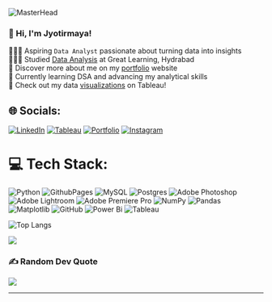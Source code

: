 ![MasterHead](https://miro.medium.com/v2/resize:fit:1400/0*tD5kEC2JYcKHH0zO.gif)
### 👋 Hi, I'm Jyotirmaya!

👨🏻‍💻  Aspiring `Data Analyst` passionate about turning data into insights<br/>
👨🏻‍🎓  Studied [Data Analysis](https://olympus1.mygreatlearning.com/certificate/VEEDVPSG) at Great Learning, Hydrabad<br/>
👀  Discover more about me on my [portfolio](https://jyotirmaya16.github.io/portfolio.github.io/) website<br/>
💭  Currently learning DSA and advancing my analytical skills<br/>
🌷  Check out my data [visualizations](https://public.tableau.com/app/profile/jyotirmaya.maharana/vizzes) on Tableau!<br/>


## 🌐 Socials:
[![LinkedIn](https://img.shields.io/badge/LinkedIn-%230077B5.svg?logo=linkedin&logoColor=white)](https://linkedin.com/in/https://www.linkedin.com/in/jyotirmaya-maharana-a32333299/) [![Tableau](https://img.shields.io/badge/Tableau-%23E97627.svg?logo=tableau&logoColor=white)](https://www.tableau.com/profile/your-profile) [![Portfolio](https://img.shields.io/badge/Portfolio-%234B0082.svg?logo=circle)](https://www.your-portfolio-website.com)
 [![Instagram](https://img.shields.io/badge/Instagram-%23E1306C.svg?logo=Instagram&logoColor=white)]([https://instagram.com/https://www.instagram.com/jyotirmayamaharana](https://jyotirmaya16.github.io/portfolio.github.io/)) 


# 💻 Tech Stack:
![Python](https://img.shields.io/badge/python-3670A0?style=for-the-badge&logo=python&logoColor=ffdd54) ![GithubPages](https://img.shields.io/badge/github%20pages-121013?style=for-the-badge&logo=github&logoColor=white) ![MySQL](https://img.shields.io/badge/mysql-4479A1.svg?style=for-the-badge&logo=mysql&logoColor=white) ![Postgres](https://img.shields.io/badge/postgres-%23316192.svg?style=for-the-badge&logo=postgresql&logoColor=white) ![Adobe Photoshop](https://img.shields.io/badge/adobe%20photoshop-%2331A8FF.svg?style=for-the-badge&logo=adobe%20photoshop&logoColor=white) ![Adobe Lightroom](https://img.shields.io/badge/Adobe%20Lightroom-31A8FF.svg?style=for-the-badge&logo=Adobe%20Lightroom&logoColor=white) ![Adobe Premiere Pro](https://img.shields.io/badge/Adobe%20Premiere%20Pro-9999FF.svg?style=for-the-badge&logo=Adobe%20Premiere%20Pro&logoColor=white) ![NumPy](https://img.shields.io/badge/numpy-%23013243.svg?style=for-the-badge&logo=numpy&logoColor=white) ![Pandas](https://img.shields.io/badge/pandas-%23150458.svg?style=for-the-badge&logo=pandas&logoColor=white) ![Matplotlib](https://img.shields.io/badge/Matplotlib-%23ffffff.svg?style=for-the-badge&logo=Matplotlib&logoColor=black) ![GitHub](https://img.shields.io/badge/github-%23121011.svg?style=for-the-badge&logo=github&logoColor=white) ![Power Bi](https://img.shields.io/badge/power_bi-F2C811?style=for-the-badge&logo=powerbi&logoColor=black) ![Tableau](https://img.shields.io/badge/Tableau-E97627?style=for-the-badge&logo=tableau&logoColor=white)

![Top Langs](https://github-readme-stats.vercel.app/api/top-langs/?username=jyotirmaya16&hide_progress=true&layout=compact&title_color=02becf&text_color=ffffff&bg_color=1e2235&border_color=444444) <br/>

[![](https://visitcount.itsvg.in/api?id=jyotirmaya16&icon=0&color=0)](https://visitcount.itsvg.in)
### ✍️ Random Dev Quote
![](https://quotes-github-readme.vercel.app/api?type=horizontal&theme=radical)

---
